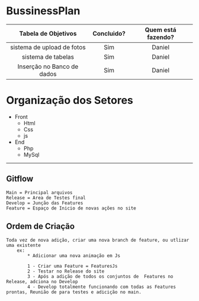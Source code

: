 # BussinessPlan
 |Tabela de Objetivos| Concluido? | Quem está fazendo?|
 | :---:   | :---: | :---: |
| sistema de upload de fotos |   Sim | Daniel
| sistema de tabelas |   Sim | Daniel
| Inserção no Banco de dados |   Sim | Daniel





# Organização dos Setores
* Front
    * Html
    * Css
    * js
* End
    * Php
    * MySql

<hr>

## Gitflow
    Main = Principal arquivos
    Release = Area de Testes final
    Develop = Junção das Features
    Feature = Espaço de Inicio de novas ações no site

## Ordem de Criação
    Toda vez de nova adição, criar uma nova branch de feature, ou utlizar uma existente
        ex:
            * Adicionar uma nova animação em Js

            1 - Criar uma Feature = FeaturesJs
            2 - Testar no Release do site
            3 - Após a adição de todos os conjuntos de  Features no Release, adciona no Develop
            4 - Develop totalmente funcionando com todas as Features prontas, Reunião de para testes e adicição no main.
